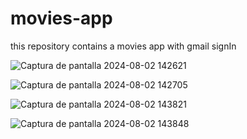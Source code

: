 # movies-app
this repository contains a movies app with gmail signIn

![Captura de pantalla 2024-08-02 142621](https://github.com/user-attachments/assets/32b64bbd-a83c-4e30-b0db-dd8f6ff0069a)

![Captura de pantalla 2024-08-02 142705](https://github.com/user-attachments/assets/490d44d5-f84e-4992-9557-9a2cd4c570d4)

![Captura de pantalla 2024-08-02 143821](https://github.com/user-attachments/assets/e6741154-4677-4410-a96d-fc621e69371f)

![Captura de pantalla 2024-08-02 143848](https://github.com/user-attachments/assets/4ca89e4a-6b13-4a3a-b30f-60ded2bcccce)
